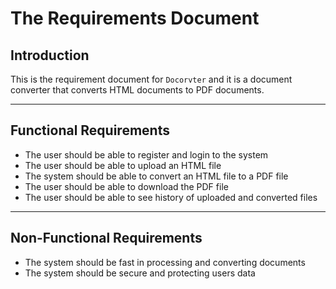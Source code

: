 # The Requirements Document

## Introduction
This is the requirement document for `Docorvter` and it is a document converter that converts HTML documents to PDF documents.

---

## Functional Requirements
- The user should be able to register and login to the system
- The user should be able to upload an HTML file
- The system should be able to convert an HTML file to a PDF file
- The user should be able to download the PDF file
- The user should be able to see history of uploaded and converted files

---

## Non-Functional Requirements
- The system should be fast in processing and converting documents
- The system should be secure and protecting users data
